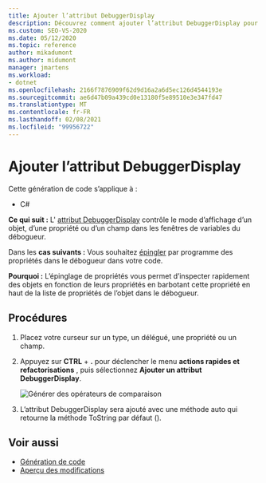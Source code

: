 ```yaml
---
title: Ajouter l’attribut DebuggerDisplay
description: Découvrez comment ajouter l’attribut DebuggerDisplay pour contrôler la façon dont la fenêtre de variables du débogueur affiche un objet, une propriété ou un champ.
ms.custom: SEO-VS-2020
ms.date: 05/12/2020
ms.topic: reference
author: mikadumont
ms.author: midumont
manager: jmartens
ms.workload:
- dotnet
ms.openlocfilehash: 2166f7876909f62d9d16a2a6d5ec126d4544193e
ms.sourcegitcommit: ae6d47b09a439cd0e13180f5e89510e3e347fd47
ms.translationtype: MT
ms.contentlocale: fr-FR
ms.lasthandoff: 02/08/2021
ms.locfileid: "99956722"
---
```

# <a name="add-debuggerdisplay-attribute"></a>Ajouter l’attribut DebuggerDisplay

Cette génération de code s’applique à :

- C#

**Ce qui suit :** L' [attribut DebuggerDisplay](../../debugger/using-the-debuggerdisplay-attribute.md) contrôle le mode d’affichage d’un objet, d’une propriété ou d’un champ dans les fenêtres de variables du débogueur.

Dans les **cas suivants :** Vous souhaitez [épingler](../../debugger/view-data-values-in-data-tips-in-the-code-editor.md#pin-properties-in-datatips) par programme des propriétés dans le débogueur dans votre code.

**Pourquoi :** L’épinglage de propriétés vous permet d’inspecter rapidement des objets en fonction de leurs propriétés en barbotant cette propriété en haut de la liste de propriétés de l’objet dans le débogueur. 

## <a name="how-to"></a>Procédures

1. Placez votre curseur sur un type, un délégué, une propriété ou un champ. 

2. Appuyez sur **CTRL** + **.** pour déclencher le menu **actions rapides et refactorisations** , puis sélectionnez **Ajouter un attribut DebuggerDisplay**.

    ![Générer des opérateurs de comparaison](media/add-debugger-display-attribute.png)

3. L’attribut DebuggerDisplay sera ajouté avec une méthode auto qui retourne la méthode ToString par défaut (). 

## <a name="see-also"></a>Voir aussi

- [Génération de code](../code-generation-in-visual-studio.md)
- [Aperçu des modifications](../../ide/preview-changes.md)